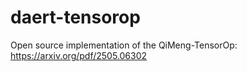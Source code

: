 # daert-tensorop
Open source implementation of the QiMeng-TensorOp: https://arxiv.org/pdf/2505.06302
